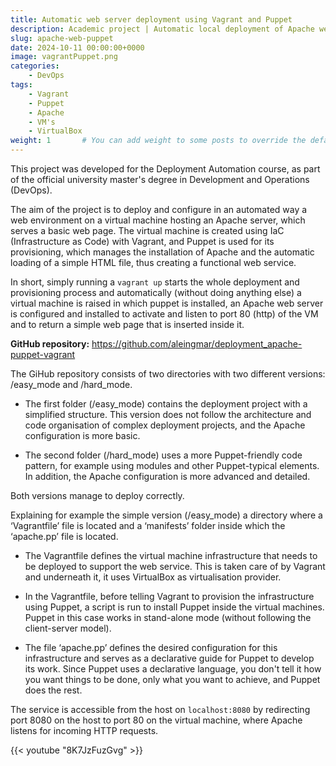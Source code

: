 ```yaml
---
title: Automatic web server deployment using Vagrant and Puppet
description: Academic project | Automatic local deployment of Apache web server using Vagrant and Puppet.
slug: apache-web-puppet
date: 2024-10-11 00:00:00+0000
image: vagrantPuppet.png
categories:
    - DevOps
tags:
    - Vagrant
    - Puppet
    - Apache
    - VM's
    - VirtualBox
weight: 1       # You can add weight to some posts to override the default sorting (date descending)
---
```


This project was developed for the Deployment Automation course, as part of the official university master's degree in Development and Operations (DevOps).

The aim of the project is to deploy and configure in an automated way a web environment on a virtual machine hosting an Apache server, which serves a basic web page. The virtual machine is created using IaC (Infrastructure as Code) with Vagrant, and Puppet is used for its provisioning, which manages the installation of Apache and the automatic loading of a simple HTML file, thus creating a functional web service.

In short, simply running a `vagrant up` starts the whole deployment and provisioning process and automatically (without doing anything else) a virtual machine is raised in which puppet is installed, an Apache web server is configured and installed to activate and listen to port 80 (http) of the VM and to return a simple web page that is inserted inside it.

**GitHub repository:** https://github.com/aleingmar/deployment_apache-puppet-vagrant


The GiHub repository consists of two directories with two different versions: /easy_mode and /hard_mode.

- The first folder (/easy_mode) contains the deployment project with a simplified structure. This version does not follow the architecture and code organisation of complex deployment projects, and the Apache configuration is more basic.

- The second folder (/hard_mode) uses a more Puppet-friendly code pattern, for example using modules and other Puppet-typical elements. In addition, the Apache configuration is more advanced and detailed.

Both versions manage to deploy correctly.

Explaining for example the simple version (/easy_mode) a directory where a ‘Vagrantfile’ file is located and a ‘manifests’ folder inside which the ‘apache.pp’ file is located.

- The Vagrantfile defines the virtual machine infrastructure that needs to be deployed to support the web service. This is taken care of by Vagrant and underneath it, it uses VirtualBox as virtualisation provider.

 - In the Vagrantfile, before telling Vagrant to provision the infrastructure using Puppet, a script is run to install Puppet inside the virtual machines. Puppet in this case works in stand-alone mode (without following the client-server model).

- The file ‘apache.pp’ defines the desired configuration for this infrastructure and serves as a declarative guide for Puppet to develop its work. Since Puppet uses a declarative language, you don't tell it how you want things to be done, only what you want to achieve, and Puppet does the rest.


The service is accessible from the host on `localhost:8080` by redirecting port 8080 on the host to port 80 on the virtual machine, where Apache listens for incoming HTTP requests.


{{< youtube "8K7JzFuzGvg" >}}